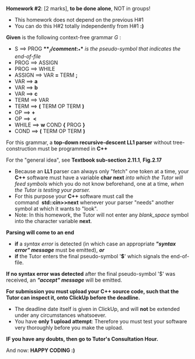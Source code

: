 **Homework #2**: [2 marks], **to be done alone**, NOT in groups!

- This homework does not depend on the previous H#1
- You can do this H#2 totally independently from H#1 **:)**

**Given** is the following context-free grammar _G_ :

- S ==> PROG **$** _// comment:_ **$** _is the pseudo-symbol that indicates the end-of-file_
- PROG ==> ASSIGN
- PROG ==> WHILE
- ASSIGN ==> VAR **=** TERM **;**
- VAR ==> **a**
- VAR ==> **b**
- VAR ==> **c**
- TERM ==> VAR
- TERM ==> **(** TERM OP TERM **)**
- OP ==> **+**
- OP ==>  **<**
- WHILE ==> **w** COND **{** PROG **}**
- COND ==> **(** TERM OP TERM **)**

For this grammar, a **top-down recursive-descent LL1 parser** without tree-construction must be programmed in **C++**

For the "general idea", see **Textbook sub-section 2.11.1**, **Fig.2.17**

- Because an **LL1** parser can always only "fetch" one token at a time, your **C++** software must have a variable **char next** _into which the Tutor will feed symbols_ which you do not know beforehand, one at a time, _when the Tutor is testing your parser._
- For this purpose your **C++** software must call the command  **std::cin>>next** whenever your parser "needs" another symbol at which it wants to "look".
- Note: In this homework, the Tutor will not enter any _blank_space_ symbol into the character variable **next**.

**Parsing will come to an end**

- **if** a _syntax error_ is detected (in which case an appropriate **_"syntax error" message_** must be emitted), **_or_**
- **if** the Tutor enters the final pseudo-symbol '**$**' which signals the end-of-file.

**If no syntax error was detected** after the final pseudo-symbol '$' was received, an **_"accept" message_** will be emitted.

**For submission you must upload your C++ source code, such that the Tutor can inspect it, onto ClickUp before the deadline.**

- The deadline date itself is given in ClickUp, and will **not** be extended under any circumstances whatsoever.
- You have **only 1 upload attempt**: Therefore you must test your software very thoroughly before you make the upload.

**IF you have any doubts, then go to Tutor's Consultation Hour.**

And now: **HAPPY CODING :)**
